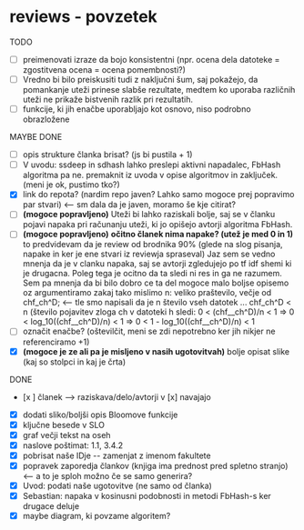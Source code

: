 # reviews - povzetek

TODO
- [ ] preimenovati izraze da bojo konsistentni (npr. ocena dela datoteke = zgostitvena ocena = ocena pomembnosti?)
- [ ] Vredno bi bilo preiskusiti tudi z naključni šum, saj pokažejo, da pomankanje uteži prinese slabše rezultate, medtem ko uporaba različnih uteži ne prikaže bistvenih razlik pri rezultatih.
- [ ] funkcije, ki jih enačbe uporabljajo kot osnovo, niso podrobno obrazložene

MAYBE DONE
- [ ] opis strukture članka brisat? (js bi pustila + 1)
- [ ] V uvodu: ssdeep in sdhash lahko preslepi aktivni napadalec, FbHash algoritma pa ne. premaknit iz uvoda v opise algoritmov in zaključek. (meni je ok, pustimo tko?)
- [x] link do repota? (nardim repo javen? Lahko samo mogoce prej popravimo par stvari) <-- sm dala da je javen, moramo še kje citirat?
- [ ] **(mogoce popravljeno)** Uteži bi lahko raziskali bolje, saj se v članku pojavi napaka pri računanju uteži, ki jo opišejo avtorji algoritma FbHash.
- [ ] **(mogoce popravljeno)** **očitno članek nima napake? (utež je med 0 in 1)** to predvidevam da je review od brodnika 90% (glede na slog pisanja, napake in ker je ene stvari iz reviewja spraseval) Jaz sem se vedno mnenja da je v clanku napaka, saj se avtorji zgledujejo po tf idf shemi ki je drugacna. Poleg tega je ocitno da ta sledi ni res in ga ne razumem. Sem pa mnenja da bi bilo dobro ce ta del mogoce malo boljse opisemo oz argumentiramo zakaj tako mislimo
	n: veliko praštevilo, večje od chf_ch^D;  <-- tle smo napisali da je n število vseh datotek ...
	chf_ch^D < n (število pojavitev zloga ch v datoteki h
	sledi: 0 < (chf__ch^D)/n < 1 => 0 < log_10((chf__ch^D)/n) < 1 => 0 < 1 - log_10((chf__ch^D)/n) < 1
- [ ] označit enačbe? (oštevilčit, meni se zdi nepotrebno ker jih nikjer ne referenciramo +1)
- [x] **(mogoce je ze ali pa je misljeno v nasih ugotovitvah)** bolje opisat slike (kaj so stolpci in kaj je črta)

DONE
- [x ] članek --> raziskava/delo/avtorji v [x] navajajo
- [x] dodati sliko/boljši opis Bloomove funkcije
- [x] ključne besede v SLO
- [x] graf večji tekst na oseh
- [x] naslove poštimat: 1.1, 3.4.2
- [x] pobrisat naše IDje -- zamenjat z imenom fakultete
- [x] popravek zaporedja člankov (knjiga ima prednost pred spletno stranjo) <-- a to je sploh možno če se samo generira?
- [x] Uvod: podati naše ugotovitve (ne samo od članka)
- [x] Sebastian: napaka v kosinusni podobnosti in metodi FbHash-s ker drugace deluje
- [x] maybe diagram, ki povzame algoritem?
